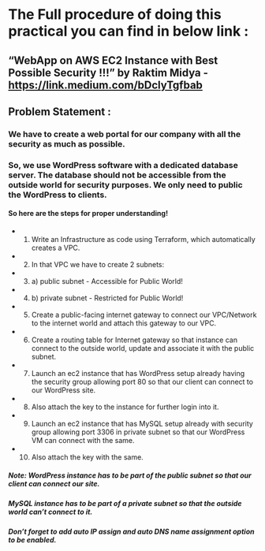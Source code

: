 # The Full procedure of doing this practical you can find in below link :

## “WebApp on AWS EC2 Instance with Best Possible Security !!!” by Raktim Midya - https://link.medium.com/bDclyTgfbab

## Problem Statement :
### We have to create a web portal for our company with all the security as much as possible.

### So, we use WordPress software with a dedicated database server. The database should not be accessible from the outside world for security purposes. We only need to public the WordPress to clients.

#### So here are the steps for proper understanding!

- 1. Write an Infrastructure as code using Terraform, which automatically creates a VPC.
- 2. In that VPC we have to create 2 subnets:
- 3. a) public subnet - Accessible for Public World! 
- 4. b) private subnet - Restricted for Public World! 
- 5. Create a public-facing internet gateway to connect our VPC/Network to the internet world and attach this gateway to our VPC.
- 6. Create a routing table for Internet gateway so that instance can connect to the outside world, update and associate it with the public subnet.
- 7. Launch an ec2 instance that has WordPress setup already having the security group allowing port 80 so that our client can connect to our WordPress site.
- 8. Also attach the key to the instance for further login into it.
- 9. Launch an ec2 instance that has MySQL setup already with security group allowing port 3306 in private subnet so that our WordPress VM can connect with the same.
- 10. Also attach the key with the same.

##### Note: WordPress instance has to be part of the public subnet so that our client can connect our site.
##### MySQL instance has to be part of a private subnet so that the outside world can’t connect to it.
##### Don’t forget to add auto IP assign and auto DNS name assignment option to be enabled.
